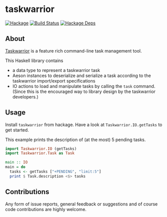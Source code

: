 # taskwarrior

[![Hackage](https://img.shields.io/hackage/v/taskwarrior.svg)](https://hackage.haskell.org/package/taskwarrior)
[![Build Status](https://img.shields.io/endpoint.svg?url=https%3A%2F%2Factions-badge.atrox.dev%2Fmaralorn%2Fhaskell-taskwarrior%2Fbadge%3Fref%3Dmaster)](https://actions-badge.atrox.dev/maralorn/haskell-taskwarrior/goto?ref=master)
[![Hackage Deps](https://img.shields.io/hackage-deps/v/taskwarrior.svg)](http://packdeps.haskellers.com/reverse/taskwarrior) 

## About

[Taskwarrior](https://taskwarrior.org) is a feature rich command-line task management tool.

This Haskell library contains

* a data type to represent a taskwarrior task
* Aeson instances to deserialize and serialize a task according to the taskwarrior import/export specifications
* IO actions to load and manipulate tasks by calling the `task` command. (Since this is the encouraged way to library design by the taskwarrior developers.)

## Usage

Install `taskwarrior` from hackage. Have a look at `Taskwarrior.IO.getTasks` to get started.

This example prints the description of (at the most) 5 pending tasks.
```haskell
import Taskwarrior.IO (getTasks)
import Taskwarrior.Task as Task

main :: IO
main = do
  tasks <- getTasks ["+PENDING", "limit:5"]
  print $ Task.description <$> tasks
```

## Contributions

Any form of issue reports, general feedback or suggestions and of course code contributions are highly welcome.
